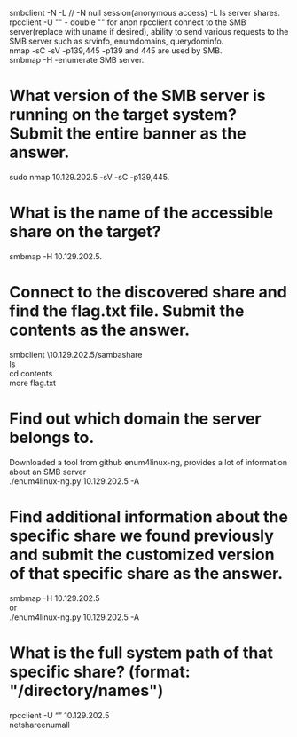 smbclient -N -L //<IPADDR>		-N null session(anonymous access) -L ls server shares.  
rpcclient -U "" <IPADDR>		- double "" for anon rpcclient connect to the SMB server(replace with uname if desired), ability to send various requests to the SMB server such as srvinfo, enumdomains, querydominfo.  
nmap <IPADDR> -sC -sV -p139,445		-p139 and 445 are used by SMB.  
smbmap -H <IPADDR>		-enumerate SMB server.  

# What version of the SMB server is running on the target system? Submit the entire banner as the answer.  
sudo nmap 10.129.202.5 -sV -sC -p139,445.  

# What is the name of the accessible share on the target?  
smbmap -H 10.129.202.5.  

# Connect to the discovered share and find the flag.txt file. Submit the contents as the answer.  
smbclient \\10.129.202.5/sambashare  
ls  
cd contents  
more flag.txt  

# Find out which domain the server belongs to.  
Downloaded a tool from github enum4linux-ng, provides a lot of information about an SMB server  
./enum4linux-ng.py 10.129.202.5 -A  

# Find additional information about the specific share we found previously and submit the customized version of that specific share as the answer.  
smbmap -H 10.129.202.5  
or  
./enum4linux-ng.py 10.129.202.5 -A  

# What is the full system path of that specific share? (format: "/directory/names")  
rpcclient -U “” 10.129.202.5  
netshareenumall  
